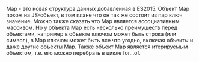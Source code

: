 Map - это новая структура данных добавленная в ES2015. Объект Map похож на JS-объект, в том плане что он так же состоит из пар ключ значение. Можно также сказать что Map является ассоциативным массивом. Но у объекта Map есть несколько преимуществ перед объектами, например в объекте ключом может быть строка (или символ), в Map ключом может быть все что угодно, включая объекты и даже другие объекты Map. Также объект Map является итерируемым объектом, т.е. его можно перебрать в цикле for...of.